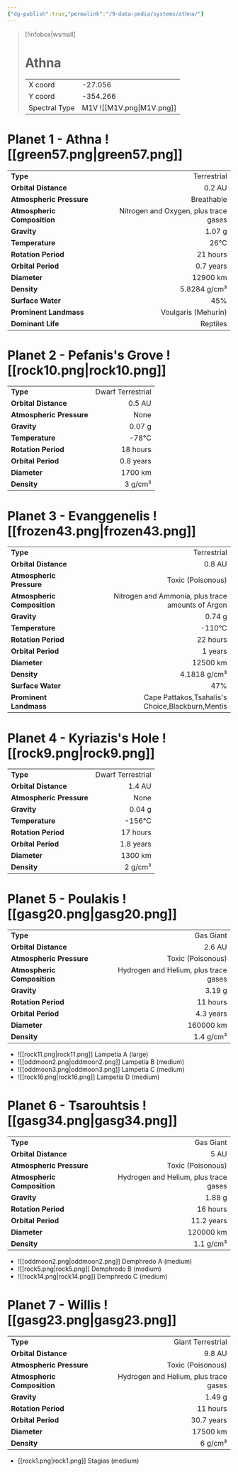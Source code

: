 ```yaml
---
{"dg-publish":true,"permalink":"/9-data-pedia/systems/athna/"}
---
```


> [!infobox|wsmall]
> # Athna
> | | |
> | - | - |
> | X coord | -27.056 |
> | Y coord| -354.266 |
> | Spectral Type | M1V ![[M1V.png\|M1V.png]] |

# Planet 1 - Athna ![[green57.png\|green57.png]]
|                             |                           |
| --------------------------- | -------------------------:|
| **Type**                    |             Terrestrial |
| **Orbital Distance**        |   0.2 AU |
| **Atmospheric Pressure**    |       Breathable |
| **Atmospheric Composition** |      Nitrogen and Oxygen, plus trace gases |
| **Gravity**                 |        1.07 g |
| **Temperature**             |    26°C |
| **Rotation Period**         |  21 hours |
| **Orbital Period** | 0.7 years |
| **Diameter**                |      12900 km | 
| **Density**                 |    5.8284 g/cm³ |
| **Surface Water**           |           45% | 
| **Prominent Landmass**      |         Voulgaris (Mehurin) | 
| **Dominant Life**           |         Reptiles |





# Planet 2 - Pefanis's Grove ![[rock10.png\|rock10.png]]
|                             |                           |
| --------------------------- | -------------------------:|
| **Type**                    |             Dwarf Terrestrial |
| **Orbital Distance**        |   0.5 AU |
| **Atmospheric Pressure**    |       None |
| **Gravity**                 |        0.07 g |
| **Temperature**             |    -78°C |
| **Rotation Period**         |  18 hours |
| **Orbital Period** | 0.8 years |
| **Diameter**                |      1700 km | 
| **Density**                 |    3 g/cm³ |





# Planet 3 - Evanggenelis ![[frozen43.png\|frozen43.png]]
|                             |                           |
| --------------------------- | -------------------------:|
| **Type**                    |             Terrestrial |
| **Orbital Distance**        |   0.8 AU |
| **Atmospheric Pressure**    |       Toxic (Poisonous) |
| **Atmospheric Composition** |      Nitrogen and Ammonia, plus trace amounts of Argon |
| **Gravity**                 |        0.74 g |
| **Temperature**             |    -110°C |
| **Rotation Period**         |  22 hours |
| **Orbital Period** | 1 years |
| **Diameter**                |      12500 km | 
| **Density**                 |    4.1818 g/cm³ |
| **Surface Water**           |           47% | 
| **Prominent Landmass**      |         Cape Pattakos,Tsahalis's Choice,Blackburn,Mentis | 





# Planet 4 - Kyriazis's Hole ![[rock9.png\|rock9.png]]
|                             |                           |
| --------------------------- | -------------------------:|
| **Type**                    |             Dwarf Terrestrial |
| **Orbital Distance**        |   1.4 AU |
| **Atmospheric Pressure**    |       None |
| **Gravity**                 |        0.04 g |
| **Temperature**             |    -156°C |
| **Rotation Period**         |  17 hours |
| **Orbital Period** | 1.8 years |
| **Diameter**                |      1300 km | 
| **Density**                 |    2 g/cm³ |





# Planet 5 - Poulakis ![[gasg20.png\|gasg20.png]]
|                             |                           |
| --------------------------- | -------------------------:|
| **Type**                    |             Gas Giant |
| **Orbital Distance**        |   2.6 AU |
| **Atmospheric Pressure**    |       Toxic (Poisonous) |
| **Atmospheric Composition** |      Hydrogen and Helium, plus trace gases |
| **Gravity**                 |        3.19 g |
| **Rotation Period**         |  11 hours |
| **Orbital Period** | 4.3 years |
| **Diameter**                |      160000 km | 
| **Density**                 |    1.4 g/cm³ |



- ![[rock11.png\|rock11.png]] Lampetia A (large)
- ![[oddmoon2.png\|oddmoon2.png]] Lampetia B (medium)
- ![[oddmoon3.png\|oddmoon3.png]] Lampetia C (medium)
- ![[rock16.png\|rock16.png]] Lampetia D (medium)


# Planet 6 - Tsarouhtsis ![[gasg34.png\|gasg34.png]]
|                             |                           |
| --------------------------- | -------------------------:|
| **Type**                    |             Gas Giant |
| **Orbital Distance**        |   5 AU |
| **Atmospheric Pressure**    |       Toxic (Poisonous) |
| **Atmospheric Composition** |      Hydrogen and Helium, plus trace gases |
| **Gravity**                 |        1.88 g |
| **Rotation Period**         |  16 hours |
| **Orbital Period** | 11.2 years |
| **Diameter**                |      120000 km | 
| **Density**                 |    1.1 g/cm³ |



- ![[oddmoon2.png\|oddmoon2.png]] Demphredo A (medium)
- ![[rock5.png\|rock5.png]] Demphredo B (medium)
- ![[rock14.png\|rock14.png]] Demphredo C (medium)


# Planet 7 - Willis ![[gasg23.png\|gasg23.png]]
|                             |                           |
| --------------------------- | -------------------------:|
| **Type**                    |             Giant Terrestrial |
| **Orbital Distance**        |   9.8 AU |
| **Atmospheric Pressure**    |       Toxic (Poisonous) |
| **Atmospheric Composition** |      Hydrogen and Helium, plus trace gases |
| **Gravity**                 |        1.49 g |
| **Rotation Period**         |  11 hours |
| **Orbital Period** | 30.7 years |
| **Diameter**                |      17500 km | 
| **Density**                 |    6 g/cm³ |



- [[rock1.png\|rock1.png]] Stagias (medium)

